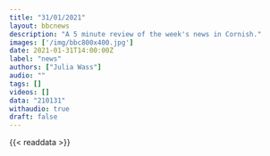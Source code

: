 ```yaml
---
title: "31/01/2021"
layout: bbcnews
description: "A 5 minute review of the week's news in Cornish."
images: ['/img/bbc800x400.jpg']
date: 2021-01-31T14:00:00Z
label: "news"
authors: ["Julia Wass"]
audio: ""
tags: []
videos: []
data: "210131"
withaudio: true
draft: false
---
```

{{< readdata >}}